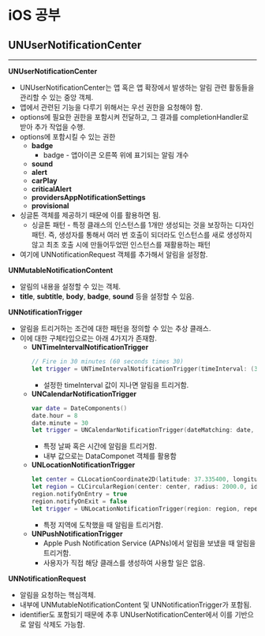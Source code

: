 # iOS 공부
## UNUserNotificationCenter
---
**UNUserNotificationCenter**
- UNUserNotificationCenter는 앱 혹은 앱 확장에서 발생하는 알림 관련 활동들을 관리할 수 있는 중앙 객체.
- 앱에서 관련된 기능을 다루기 위해서는 우선 권한을 요청해야 함.
- options에 필요한 권한을 포함시켜 전달하고, 그 결과를 completionHandler로 받아 추가 작업을 수행.
- options에 포함시킬 수 있는 권한
  - **badge**
    - badge - 앱아이콘 오른쪽 위에 표기되는 알림 개수
  - **sound**
  - **alert**
  - **carPlay**
  - **criticalAlert**
  - **providersAppNotificationSettings**
  - **provisional**
- 싱글톤 객체를 제공하기 때문에 이를 활용하면 됨.
  - 싱글톤 패턴 - 특정 클래스의 인스턴스를 1개만 생성되는 것을 보장하는 디자인 패턴. 즉, 생성자를 통해서 여러 번 호출이 되더라도 인스턴스를 새로 생성하지 않고 최초 호출 시에 만들어두었떤 인스턴스를 재활용하는 패턴
- 여기에 UNNotificationRequest 객체를 추가해서 알림을 설정함.

**UNMutableNotificationContent**
- 알림의 내용을 설정할 수 있는 객체.
- **title**, **subtitle**, **body**, **badge**, **sound** 등을 설정할 수 있음.

**UNNotificationTrigger**
- 알림을 트리거하는 조건에 대한 패턴을 정의할 수 있는 추상 클래스.
- 이에 대한 구체타입으로는 아래 4가지가 존재함.
  - **UNTimeIntervalNotificationTrigger**
    ```swift
    // Fire in 30 minutes (60 seconds times 30)
    let trigger = UNTimeIntervalNotificationTrigger(timeInterval: (30*60), repeats: false)
    ```
    - 설정한 timeInterval 값이 지나면 알림을 트리거함.
  - **UNCalendarNotificationTrigger**
    ```swift
    var date = DateComponents()
    date.hour = 8
    date.minute = 30 
    let trigger = UNCalendarNotificationTrigger(dateMatching: date, repeats: true)
    ```
    - 특정 날짜 혹은 시간에 알림을 트리거함.
    - 내부 값으로는 DataComponet 객체를 활용함
  - **UNLocationNotificationTrigger**
    ```swift
    let center = CLLocationCoordinate2D(latitude: 37.335400, longitude: -122.009201)
    let region = CLCircularRegion(center: center, radius: 2000.0, identifier: "Headquarters")
    region.notifyOnEntry = true
    region.notifyOnExit = false
    let trigger = UNLocationNotificationTrigger(region: region, repeats: false)
    ```
    - 특정 지역에 도착했을 때 알림을 트리거함.
  - **UNPushNotificationTrigger**
    - Apple Push Notification Service (APNs)에서 알림을 보냈을 때 알림을 트리거함.
    - 사용자가 직접 해당 클래스를 생성하여 사용할 일은 없음.

**UNNotificationRequest**
- 알림을 요청하는 핵심객체. 
- 내부에 UNMutableNotificationContent 및 UNNotificationTrigger가 포함됨.
- identifier도 포함되기 때문에 추후 UNUserNotificationCenter에서 이를 기반으로 알림 삭제도 가능함.
